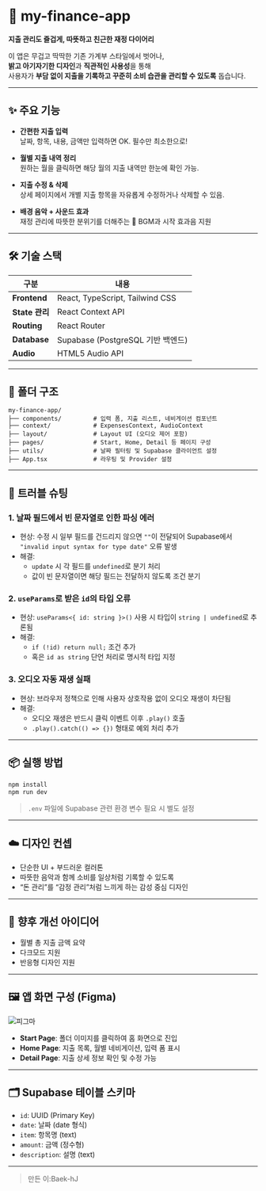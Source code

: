 # 🍓 my-finance-app

**지출 관리도 즐겁게, 따뜻하고 친근한 재정 다이어리**

이 앱은 무겁고 딱딱한 기존 가계부 스타일에서 벗어나,  
**밝고 아기자기한 디자인**과 **직관적인 사용성**을 통해  
사용자가 **부담 없이 지출을 기록하고 꾸준히 소비 습관을 관리할 수 있도록** 돕습니다.

---

## ✨ 주요 기능

- **간편한 지출 입력**  
  날짜, 항목, 내용, 금액만 입력하면 OK. 필수만 최소한으로!

- **월별 지출 내역 정리**  
  원하는 월을 클릭하면 해당 월의 지출 내역만 한눈에 확인 가능.

- **지출 수정 & 삭제**  
  상세 페이지에서 개별 지출 항목을 자유롭게 수정하거나 삭제할 수 있음.

- **배경 음악 + 사운드 효과**  
  재정 관리에 따뜻한 분위기를 더해주는 🎵 BGM과 시작 효과음 지원

---

## 🛠 기술 스택

| 구분 | 내용 |
|------|------|
| **Frontend** | React, TypeScript, Tailwind CSS |
| **State 관리** | React Context API |
| **Routing** | React Router |
| **Database** | Supabase (PostgreSQL 기반 백엔드) |
| **Audio** | HTML5 Audio API |

---

## 🧩 폴더 구조

```
my-finance-app/
├── components/         # 입력 폼, 지출 리스트, 네비게이션 컴포넌트
├── context/            # ExpensesContext, AudioContext
├── layout/             # Layout UI (오디오 제어 포함)
├── pages/              # Start, Home, Detail 등 페이지 구성
├── utils/              # 날짜 필터링 및 Supabase 클라이언트 설정
├── App.tsx             # 라우팅 및 Provider 설정
```

---

## 🐛 트러블 슈팅

### 1. 날짜 필드에서 빈 문자열로 인한 파싱 에러
- 현상: 수정 시 일부 필드를 건드리지 않으면 `""`이 전달되어 Supabase에서 `"invalid input syntax for type date"` 오류 발생
- 해결:
  - `update` 시 각 필드를 `undefined`로 분기 처리
  - 값이 빈 문자열이면 해당 필드는 전달하지 않도록 조건 분기

### 2. `useParams`로 받은 `id`의 타입 오류
- 현상: `useParams<{ id: string }>()` 사용 시 타입이 `string | undefined`로 추론됨
- 해결:
  - `if (!id) return null;` 조건 추가
  - 혹은 `id as string` 단언 처리로 명시적 타입 지정

### 3. 오디오 자동 재생 실패
- 현상: 브라우저 정책으로 인해 사용자 상호작용 없이 오디오 재생이 차단됨
- 해결:
  - 오디오 재생은 반드시 클릭 이벤트 이후 `.play()` 호출
  - `.play().catch(() => {})` 형태로 예외 처리 추가

---

## 📦 실행 방법

```bash
npm install
npm run dev
```

> `.env` 파일에 Supabase 관련 환경 변수 필요 시 별도 설정

---

## ☁️ 디자인 컨셉

- 단순한 UI + 부드러운 컬러톤
- 따뜻한 음악과 함께 소비를 일상처럼 기록할 수 있도록  
- “돈 관리”를 “감정 관리”처럼 느끼게 하는 감성 중심 디자인

---

## 📌 향후 개선 아이디어

- 월별 총 지출 금액 요약
- 다크모드 지원
- 반응형 디자인 지원

---

## 🖼️ 앱 화면 구성 (Figma)

![피그마](https://github.com/user-attachments/assets/f6c20a81-e230-4d79-b800-fe2519f81ed0)

- **Start Page**: 폴더 이미지를 클릭하여 홈 화면으로 진입
- **Home Page**: 지출 목록, 월별 네비게이션, 입력 폼 표시
- **Detail Page**: 지출 상세 정보 확인 및 수정 가능

---

## 🗂 Supabase 테이블 스키마

- `id`: UUID (Primary Key)
- `date`: 날짜 (date 형식)
- `item`: 항목명 (text)
- `amount`: 금액 (정수형)
- `description`: 설명 (text)

---

> 만든 이:Baek-hJ

